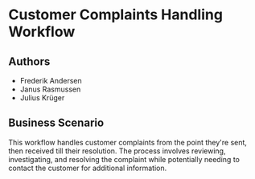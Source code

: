 # Customer Complaints Handling Workflow

## Authors

- Frederik Andersen
- Janus Rasmussen
- Julius Krüger

## Business Scenario

This workflow handles customer complaints from the point they're sent, then received till their resolution. The process involves reviewing, investigating, and resolving the complaint while potentially needing to contact the customer for additional information.
